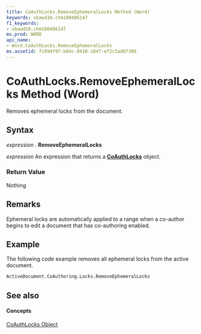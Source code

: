 ```yaml
---
title: CoAuthLocks.RemoveEphemeralLocks Method (Word)
keywords: vbawd10.chm180486147
f1_keywords:
- vbawd10.chm180486147
ms.prod: WORD
api_name:
- Word.CoAuthLocks.RemoveEphemeralLocks
ms.assetid: fc894f97-b84c-8410-1847-ef2c3ad97300
---
```



# CoAuthLocks.RemoveEphemeralLocks Method (Word)

Removes ephemeral locks from the document.


## Syntax

 _expression_ . **RemoveEphemeralLocks**

 _expression_ An expression that returns a **[CoAuthLocks](coauthlocks-object-word.md)** object.


### Return Value

Nothing


## Remarks

Ephemeral locks are automatically applied to a range when a co-author begins to edit a document that has co-authoring enabled.


## Example

The following code example removes all ephemeral locks from the active document.


```vb
ActiveDocument.CoAuthoring.Locks.RemoveEphemeralLocks  

```


## See also


#### Concepts


[CoAuthLocks Object](coauthlocks-object-word.md)

